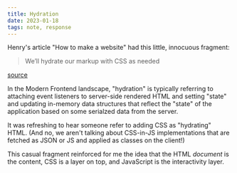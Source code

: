 ```yaml
---
title: Hydration
date: 2023-01-18
tags: note, response
---
```


Henry's article "How to make a website" had this little, innocuous fragment:

> We’ll hydrate our markup with CSS as needed

[source](https://henry.codes/writing/how-to-make-a-website/)

In the Modern Frontend landscape, "hydration" is typically referring
to attaching event listeners to server-side rendered HTML and setting "state" and updating
in-memory data structures that reflect the "state" of the application based on some serialzed
data from the server.

It was refreshing to hear someone refer to adding CSS as "hydrating" HTML. (And no, we aren't
talking about CSS-in-JS implementations that are fetched as JSON or JS and applied as classes
on the client!)

This casual fragment reinforced for me the idea that the HTML _document_ is the content,
CSS is a layer on top, and JavaScript is the interactivity layer.
